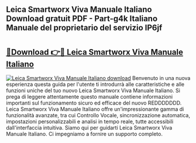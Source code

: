 ## Leica Smartworx Viva Manuale Italiano Download gratuit PDF - Part-g4k Italiano Manuale del proprietario del servizio IP6jf

# <h2><a href="http://dfgpqm5.blite.top/?on=Leica+Smartworx+Viva+Manuale+Italiano">🔗Download 👉🔴 Leica Smartworx Viva Manuale Italiano</a></h2>

[![Leica Smartworx Viva Manuale Italiano download](https://i.imgur.com/lujVjoI.png)](http://dfgpqm5.blite.top/?on=Leica+Smartworx+Viva+Manuale+Italiano)
Benvenuto in una nuova esperienza questa guida per l'utente ti introdurrà alle caratteristiche e alle funzioni uniche del tuo nuovo Leica Smartworx Viva Manuale Italiano. Si prega di leggere attentamente questo manuale contiene informazioni importanti sul funzionamento sicuro ed efficace del nuovo REDDDDDDD. Leica Smartworx Viva Manuale Italiano offre un'impressionante gamma di funzionalità avanzate, tra cui Controllo Vocale, sincronizzazione automatica, impostazioni personalizzabili e analisi in tempo reale, tutte accessibili dall'interfaccia intuitiva. Siamo qui per guidarti Leica Smartworx Viva Manuale Italiano. Ci impegniamo a fornire un supporto completo.
